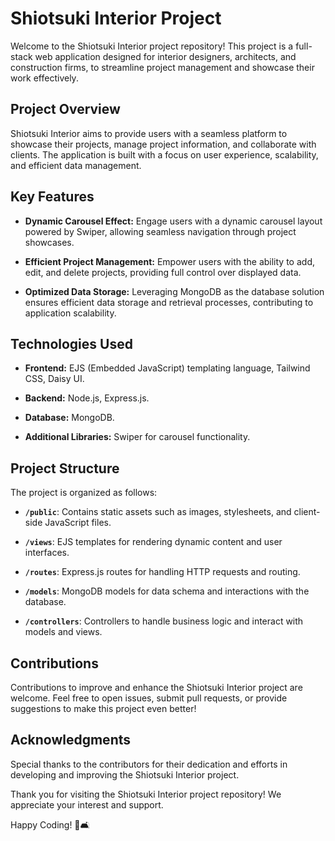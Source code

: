 
# Shiotsuki Interior Project

Welcome to the Shiotsuki Interior project repository! This project is a full-stack web application designed for interior designers, architects, and construction firms, to streamline project management and showcase their work effectively.

## Project Overview

Shiotsuki Interior aims to provide users with a seamless platform to showcase their projects, manage project information, and collaborate with clients. The application is built with a focus on user experience, scalability, and efficient data management.

## Key Features

- **Dynamic Carousel Effect:** Engage users with a dynamic carousel layout powered by Swiper, allowing seamless navigation through project showcases.
  
- **Efficient Project Management:** Empower users with the ability to add, edit, and delete projects, providing full control over displayed data.
  
- **Optimized Data Storage:** Leveraging MongoDB as the database solution ensures efficient data storage and retrieval processes, contributing to application scalability.

## Technologies Used

- **Frontend:** EJS (Embedded JavaScript) templating language, Tailwind CSS, Daisy UI.
  
- **Backend:** Node.js, Express.js.
  
- **Database:** MongoDB.
  
- **Additional Libraries:** Swiper for carousel functionality.

## Project Structure

The project is organized as follows:

- **`/public`**: Contains static assets such as images, stylesheets, and client-side JavaScript files.
  
- **`/views`**: EJS templates for rendering dynamic content and user interfaces.

- **`/routes`**: Express.js routes for handling HTTP requests and routing.

- **`/models`**: MongoDB models for data schema and interactions with the database.

- **`/controllers`**: Controllers to handle business logic and interact with models and views.

## Contributions

Contributions to improve and enhance the Shiotsuki Interior project are welcome. Feel free to open issues, submit pull requests, or provide suggestions to make this project even better!

## Acknowledgments

Special thanks to the contributors for their dedication and efforts in developing and improving the Shiotsuki Interior project.

Thank you for visiting the Shiotsuki Interior project repository! We appreciate your interest and support.

Happy Coding! 🚀🛋️

